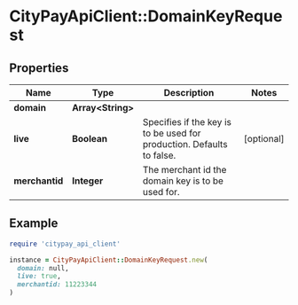 # CityPayApiClient::DomainKeyRequest

## Properties

| Name | Type | Description | Notes |
| ---- | ---- | ----------- | ----- |
| **domain** | **Array&lt;String&gt;** |  |  |
| **live** | **Boolean** | Specifies if the key is to be used for production. Defaults to false.  | [optional] |
| **merchantid** | **Integer** | The merchant id the domain key is to be used for.  |  |

## Example

```ruby
require 'citypay_api_client'

instance = CityPayApiClient::DomainKeyRequest.new(
  domain: null,
  live: true,
  merchantid: 11223344
)
```

